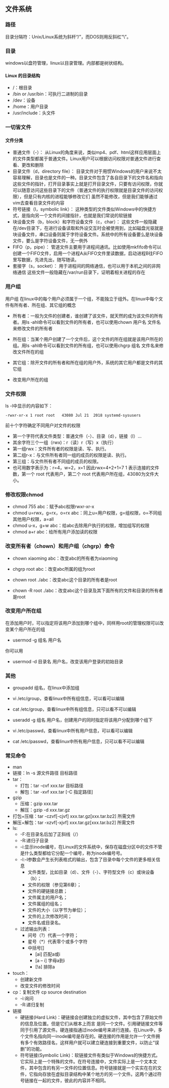 ## 文件系统
### 路径
 目录分隔符：Unix/Linux系统为斜杆“/”，而DOS则用反斜杠“\”。

### 目录
 windows以盘符管理，linux以目录管理。内部都是树状结构。

#### Linux 的目录结构
- /：根目录
- /bin or /usr/bin：可执行二进制的目录
- /dev：设备
- /home：用户目录
- /usr/include：头文件

### 一切皆文件
#### 文件分类
- 普通文件（-）：
  从Linux的角度来说，类似mp4、pdf、html这样应用层面上的文件类型都属于普通文件。Linux用户可以根据访问权限对普通文件进行查看、更改和删除
- 目录文件（d，directory file）：
  目录文件对于用惯Windows的用户来说不太容易理解，目录也是文件的一种。目录文件包含了各自目录下的文件名和指向这些文件的指针，打开目录事实上就是打开目录文件，只要有访问权限，你就可以随意访问这些目录下的文件（普通文件的执行权限就是目录文件的访问权限），但是只有内核的进程能够修改它们
  虽然不能修改，但是我们能够通过vim去查看目录文件的内容
- 符号链接（l，symbolic link）：
  这种类型的文件类似Windows中的快捷方式，是指向另一个文件的间接指针，也就是我们常说的软链接
- 块设备文件（b，block）和字符设备文件（c，char）：
  这些文件一般隐藏在/dev目录下，在进行设备读取和外设交互时会被使用到，比如磁盘光驱就是块设备文件，串口设备则属于字符设备文件。系统中的所有设备要么是块设备文件，要么是字符设备文件，无一例外
- FIFO（p，pipe）：
  管道文件主要用于进程间通讯。比如使用mkfifo命令可以创建一个FIFO文件，启用一个进程A从FIFO文件里读数据，启动进程B往FIFO里写数据，先进先出，随写随读。
- 套接字（s，socket）：
  用于进程间的网络通信，也可以用于本机之间的非网络通信
  这些文件一般隐藏在/var/run目录下，证明着相关进程的存在
### 用户组
用户组
在linux中的每个用户必须属于一个组，不能独立于组外。在linux中每个文件有所有者、所在组、其它组的概念

- 所有者：一般为文件的创建者，谁创建了该文件，就天然的成为该文件的所有者。用ls ‐ahl命令可以看到文件的所有者，也可以使用chown 用户名 文件名来修改文件的所有者

- 所在组：当某个用户创建了一个文件后，这个文件的所在组就是该用户所在的组。用ls ‐ahl命令可以看到文件的所有组，也可以使用chgrp 组名 文件名来修改文件所在的组

- 其它组：除开文件的所有者和所在组的用户外，系统的其它用户都是文件的其它组 

- 改变用户所在的组

### 文件权限
ls -l中显示的内容如下：
```shell(2)
-rwxr-xr-x 1 root root   43080 Jul 21  2018 systemd-sysusers
```
前十个字符确定不同用户对文件的权限
- 第一个字符代表文件类型：普通文件（-）、目录（d），链接（l）...
- 其余字符三个一组（rwx)：r（读）r（写）x（执行）
- 第一组rwx：文件所有者的权限是读、写、执行。
- 第二组r-x：与文件所有者同一组的成员的权限是读、执行。
- 第三组：与文件所有者不同组的成员的权限。
- 也可用数字表示为：r=4，w=2，x=1  因此rwx=4+2+1=7
1 表示连接的文件数，第一个 root 代表用户，第二个 root 代表用户所在组，43080为文件大小。

### 修改权限chmod 
- chmod 755 abc：赋予abc权限rwxr-xr-x
- chmod u=rwx，g=rx，o=rx abc：同上u=用户权限，g=组权限，o=不同组其他用户权限，a=all
- chmod u-x，g+w abc：给abc去除用户执行的权限，增加组写的权限
- chmod a+r abc：给所有用户添加读的权限

### 改变所有者（chown）和用户组（chgrp）命令

- chown xiaoming abc：改变abc的所有者为xiaoming

- chgrp root abc：改变abc所属的组为root

- chown root ./abc：改变abc这个目录的所有者是root

- chown ‐R root ./abc：改变abc这个目录及其下面所有的文件和目录的所有者是root

 

### 改变用户所在组

在添加用户时，可以指定将该用户添加到哪个组中，同样用root的管理权限可以改变某个用户所在的组

- usermod ‐g 组名 用户名

你可以用

- usermod ‐d 目录名 用户名，改变该用户登录的初始目录

### 其他
- groupadd 组名，在linux中添加组

- vi /etc/group，查看linux中所有组信息，可以看可以编辑

- cat /etc/group，查看linux中所有组信息，只可以看不可以编辑

- useradd ‐g 组名 用户名，创建用户的同时指定将该用户分配到哪个组下

- vi /etc/passwd，查看linux中所有用户信息，可以看可以编辑

- cat /etc/passwd，查看linux中所有用户信息，只可以看不可以编辑

### 常见命令

- man
- 链接：ln -s 源文件路径 目标路径
- tar：
  - 打包：tar -cvf xxx.tar 目标路径
  - 解包：tar -xvf xxx.tar [-C 指定路径]
- gzip
  - 压缩：gzip xxx.tar
  - 解压：gzip -d xxx.tar.gz
- 打包+压缩：tar -czvf[-cjvf] xxx.tar.gz[xxx.tar.bz2] 所需文件 
- 解压+解包：tar -xzvf[-xjvf] xxx.tar.gz[xxx.tar.bz2] 所需文件 
- ls:
    - -F:在目录名后加了正斜线（/）
    - -R:递归子目录
    - -i:显示inode编号，在Linux的文件系统中，保存在磁盘分区中的文件不管是什么类型都给它分配一个编号，称为inode编号号。
    - -l:-l参数会产生长列表格式的输出，包含了目录中每个文件的更多相关信息
        - 文件类型，比如目录（d）、文件（-）、字符型文件（c）或块设备（b）；
        - 文件的权限（参见第6章）；
        - 文件的硬链接总数；
        - 文件属主的用户名；
        - 文件属组的组名；
        - 文件的大小（以字节为单位）；
        - 文件的上次修改时间；
        - 文件名或目录名。
    - 过滤输出列表：
        - 问号（?）代表一个字符；
        - 星号（*）代表零个或多个字符
        - 中括号[]
            - [ai] 匹配a或i
            - [a – i] 字母a到i
            - [!a] 排除a
- touch：
    - 创建新文件
    - 改变文件的修改时间
- cp：复制文件 cp source destination
    - -i:询问
    - -R:递归复制
- 链接
    - 硬链接(Hard Link)：硬链接会创建独立的虚拟文件，其中包含了原始文件的信息及位置。但是它们从根本上而言
是同一个文件。引用硬链接文件等同于引用了源文件。硬连接指通过inode编号来进行连接。在Linux中，多个文件名指向同一inode编号是存在的。硬连接的作用是允许一个文件拥有多个有效路径名，这样用户就可以建立硬连接到重要文件，以防止“误删”的功能。
    - 符号链接(Symbolic Link)：软链接文件有类似于Windows的快捷方式。它实际上是一个特殊的文件。在符号连接中，文件实际上是一个文本文件，其中包含的有另一文件的位置信息。符号链接就是一个实实在在的文件，它指向存放在虚拟目录结构中某个地方的另一个文件。这两个通过符号链接在一起的文件，彼此的内容并不相同。